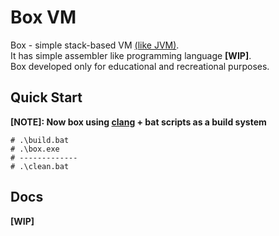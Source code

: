 # Box VM
Box - simple stack-based VM [(like JVM)](https://en.wikipedia.org/wiki/Java_virtual_machine).\
It has simple assembler like programming language **[WIP]**.\
Box developed only for educational and recreational purposes.

## Quick Start
**[NOTE]: Now box using [clang](https://clang.llvm.org/) + bat scripts as a build system**
``` console
# .\build.bat
# .\box.exe
# -------------
# .\clean.bat
```

## Docs
**[WIP]**